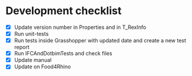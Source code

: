 # Development checklist

- [x] Update version number in Properties and in T_RexInfo
- [x] Run unit-tests
- [x] Run tests inside Grasshopper with updated date and create a new test report
- [x] Run IFCAndDotbimTests and check files
- [x] Update manual
- [x] Update on Food4Rhino